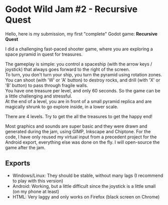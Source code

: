 # Godot Wild Jam #2 - Recursive Quest

Hello, here is my submission, my first "complete" Godot game: **Recursive Quest**

I did a challenging fast-paced shooter game, where you are exploring a space pyramid in quest for treasures.

The gameplay is simple: you control a spaceship (with the arrow keys / joystick) that always goes forward to the right of the screen.  
To turn, you don't turn your ship, you turn the pyramid using rotation zones.  
You can shoot (with 'W' or 'A' button) to destroy rocks, and drill (with 'X' or 'B' button) to pass through fragile walls.  
You have one treasure per level, and only 60 seconds. So the game can be a little challenging and stressful.  
At the end of a level, you are in front of a small pyramid replica and are magically shrunk to go explore inside, in a lower scale.

There are 4 levels. Try to get the all the treasures to get the happy end!

Most graphics and sounds are super basic and they were drawn and generated during the jam, using GIMP, Inkscape and Chiptone. For the code, I have only reused my virtual input from a precedent project for the Android export, everything else was done on the fly. I will open-source the game after the jam.

## Exports

- Windows/Linux: They should be stable, without many lags (I recommend to play with this version)
- Android: Working, but a little difficult since the joystick is a little small (on my phone at least)
- HTML: Very laggy and only works on Firefox (black screen on Chrome)
